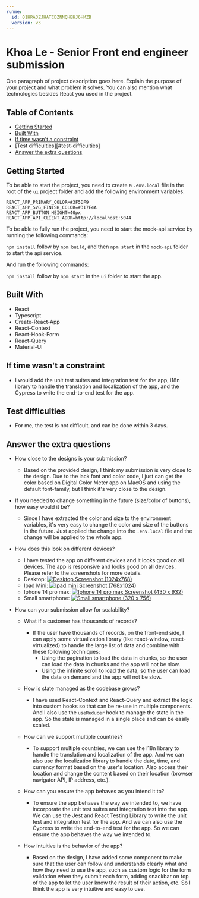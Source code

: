 ```yaml
---
runme:
  id: 01HRA3ZJHATCDZNNQHBHJ6HMZB
  version: v3
---
```


# Khoa Le - Senior Front end engineer submission

One paragraph of project description goes here. Explain the purpose of your project and what problem it solves. You can also mention what technologies besides React you used in the project.

## Table of Contents

- [Getting Started](#getting-started)
- [Built With](#built-with)
- [If time wasn't a constraint](#if-time-wasnt-a-constraint)
- [Test difficulties][#test-difficulties]
- [Answer the extra questions](#answer-the-extra-questions)

## Getting Started

To be able to start the project, you need to create a `.env.local` file in the root of the `ui` project folder and add the following environment variables:

```
REACT_APP_PRIMARY_COLOR=#3F5DF9
REACT_APP_SVG_FINISH_COLOR=#317E4A
REACT_APP_BUTTON_HEIGHT=40px
REACT_APP_API_CLIENT_ADDR=http://localhost:5044
```

To be able to fully run the project, you need to start the mock-api service by running the following commands:

```npm install``` follow by ```npm build```, and then ```npm start``` in the `mock-api` folder to start the api service.

And run the following commands:

```npm install``` follow by ```npm start``` in the `ui` folder to start the app.

## Built With

- React
- Typescript
- Create-React-App
- React-Context
- React-Hook-Form
- React-Query
- Material-UI

## If time wasn't a constraint

- I would add the unit test suites and integration test for the app, i18n library to handle the translation and localization of the app, and the Cypress to write the end-to-end test for the app.

## Test difficulties

- For me, the test is not difficult, and can be done within 3 days.

## Answer the extra questions

- How close to the designs is your submission?
  - Based on the provided design, I think my submission is very close to the design. Due to the lack font and color code, I just can get the color based on Digital Color Meter app on MacOS and using the default font-family, but I think it's very close to the design.
- If you needed to change something in the future (size/color of buttons), how easy would it be?
  - Since I have extracted the color and size to the environment variables, it's very easy to change the color and size of the buttons in the future. Just applied the change into the `.env.local` file and the change will be applied to the whole app.
- How does this look on different devices?
  - I have tested the app on different devices and it looks good on all devices. The app is responsive and looks good on all devices. Please refer to the screenshots for more details.
  - Desktop:
    [![Desktop Screenshot (1024x768)](https://i.postimg.cc/fytksS3b/PC.png)](https://postimg.cc/y3K7Xdyq)
  - Ipad Mini:
    [![Ipad mini Screenshot (768x1024)](https://i.postimg.cc/SRdkYWnd/Ipad-Mini.png)](https://postimg.cc/p5mgg5Y5)
  - Iphone 14 pro max:
     [![Iphone 14 pro max Screenshot (430 x 932)](https://i.postimg.cc/Xqj0WpsC/Iphone.png)](https://postimg.cc/N9zn7fqs)
  - Small smartphone:
 [![Small smartphone (320 x 756)](https://i.postimg.cc/SNtp0QCn/Small-smartphone.png)](https://postimg.cc/SJ8PChZ4)
  
- How can your submission allow for scalability?
  
  - What if a customer has thousands of records?

    - If the user have thousands of records, on the front-end side, I can apply some virtualization library (like react-window, react-virtualized) to handle the large list of data and combine with these following techniques:
      - Using the pagination to load the data in chunks, so the user can load the data in chunks and the app will not be slow.
      - Using the infinite scroll to load the data, so the user can load the data on demand and the app will not be slow.
  
  - How is state managed as the codebase grows?
  
    - I have used React-Context and React-Query and extract the logic into custom hooks so that can be re-use in multiple components. And I also use the `useReducer` hook to manage the state in the app. So the state is managed in a single place and can be easily scaled.
  - How can we support multiple countries?
  
    - To support multiple countries, we can use the i18n library to handle the translation and localization of the app. And we can also use the localization library to handle the date, time, and currency format based on the user's location. Also access their location and change the content based on their location (browser navigator API, IP address, etc.).
  - How can you ensure the app behaves as you intend it to?
  
    - To ensure the app behaves the way we intended to, we have incorporate the unit test suites and integration test into the app. We can use the Jest and React Testing Library to write the unit test and integration test for the app. And we can also use the Cypress to write the end-to-end test for the app. So we can ensure the app behaves the way we intended to.
  - How intuitive is the behavior of the app?
  
    - Based on the design, I have added some component to make sure that the user can follow and understands clearly what and how they need to use the app, such as custom logic for the form validation when they submit each form, adding snackbar on top of the app to let the user know the result of their action, etc. So I think the app is very intuitive and easy to use.
